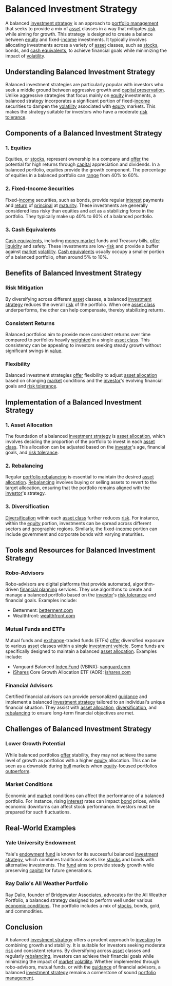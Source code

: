 # Balanced Investment Strategy

A balanced [investment strategy](../i/investment_strategy.md) is an approach to [portfolio management](../p/par.md) that seeks to provide a mix of [asset](../a/asset.md) classes in a way that mitigates [risk](../r/risk.md) while aiming for growth. This strategy is designed to create a balance between [equity](../e/equity.md) and fixed-[income](../i/income.md) investments. It typically involves allocating investments across a variety of [asset](../a/asset.md) classes, such as [stocks](../s/stock.md), bonds, and [cash equivalents](../c/cash_equivalents.md), to achieve financial goals while minimizing the impact of [volatility](../v/volatility.md).

## Understanding Balanced Investment Strategy

Balanced investment strategies are particularly popular with investors who seek a middle ground between aggressive growth and [capital preservation](../c/capital_preservation.md). Unlike aggressive strategies that focus mainly on [equity](../e/equity.md) investments, a balanced strategy incorporates a significant portion of fixed-[income](../i/income.md) securities to dampen the [volatility](../v/volatility.md) associated with [equity](../e/equity.md) markets. This makes the strategy suitable for investors who have a moderate [risk tolerance](../r/risk_tolerance.md).

## Components of a Balanced Investment Strategy

### 1. Equities
Equities, or [stocks](../s/stock.md), represent ownership in a company and [offer](../o/offer.md) the potential for high returns through [capital](../c/capital.md) appreciation and dividends. In a balanced portfolio, equities provide the growth component. The percentage of equities in a balanced portfolio can [range](../r/range.md) from 40% to 60%.

### 2. Fixed-Income Securities
Fixed-[income](../i/income.md) securities, such as bonds, provide regular [interest](../i/interest.md) payments and [return](../r/return.md) of [principal](../p/principal.md) at [maturity](../m/maturity.md). These investments are generally considered less risky than equities and act as a stabilizing force in the portfolio. They typically make up 40% to 60% of a balanced portfolio.

### 3. Cash Equivalents
[Cash equivalents](../c/cash_equivalents.md), including [money market](../m/money_market.md) funds and Treasury bills, [offer](../o/offer.md) [liquidity](../l/liquidity.md) and safety. These investments are low-[risk](../r/risk.md) and provide a buffer against [market](../m/market.md) [volatility](../v/volatility.md). [Cash equivalents](../c/cash_equivalents.md) usually occupy a smaller portion of a balanced portfolio, often around 5% to 10%.

## Benefits of Balanced Investment Strategy

### Risk Mitigation
By diversifying across different [asset](../a/asset.md) classes, a balanced [investment strategy](../i/investment_strategy.md) reduces the overall [risk](../r/risk.md) of the portfolio. When one [asset class](../a/asset_class.md) underperforms, the other can help compensate, thereby stabilizing returns.

### Consistent Returns
Balanced portfolios aim to provide more consistent returns over time compared to portfolios heavily [weighted](../w/weighted.md) in a single [asset class](../a/asset_class.md). This consistency can be appealing to investors seeking steady growth without significant swings in [value](../v/value.md).

### Flexibility
Balanced investment strategies [offer](../o/offer.md) flexibility to adjust [asset allocation](../a/asset_allocation.md) based on changing [market](../m/market.md) conditions and the [investor](../i/investor.md)'s evolving financial goals and [risk tolerance](../r/risk_tolerance.md).

## Implementation of a Balanced Investment Strategy

### 1. Asset Allocation
The foundation of a balanced [investment strategy](../i/investment_strategy.md) is [asset allocation](../a/asset_allocation.md), which involves deciding the proportion of the portfolio to invest in each [asset class](../a/asset_class.md). This allocation can be adjusted based on the [investor](../i/investor.md)'s age, financial goals, and [risk tolerance](../r/risk_tolerance.md).

### 2. Rebalancing
Regular [portfolio rebalancing](../p/portfolio_rebalancing.md) is essential to maintain the desired [asset allocation](../a/asset_allocation.md). [Rebalancing](../r/rebalancing.md) involves buying or selling assets to revert to the target allocation, ensuring that the portfolio remains aligned with the [investor](../i/investor.md)'s strategy.

### 3. Diversification
[Diversification](../d/diversification.md) within each [asset class](../a/asset_class.md) further reduces [risk](../r/risk.md). For instance, within the [equity](../e/equity.md) portion, investments can be spread across different sectors and geographic regions. Similarly, the fixed-[income](../i/income.md) portion can include government and corporate bonds with varying maturities.

## Tools and Resources for Balanced Investment Strategy

### Robo-Advisors
Robo-advisors are digital platforms that provide automated, algorithm-driven [financial planning](../f/financial_planning.md) services. They use algorithms to create and manage a balanced portfolio based on the [investor](../i/investor.md)'s [risk tolerance](../r/risk_tolerance.md) and financial goals. Examples include:
- Betterment: [betterment.com](https://www.betterment.com)
- Wealthfront: [wealthfront.com](https://www.wealthfront.com)

### Mutual Funds and ETFs
Mutual funds and [exchange](../e/exchange.md)-traded funds (ETFs) [offer](../o/offer.md) diversified exposure to various [asset](../a/asset.md) classes within a single [investment vehicle](../i/investment_vehicle.md). Some funds are specifically designed to maintain a balanced [asset allocation](../a/asset_allocation.md). Examples include:
- Vanguard Balanced [Index Fund](../i/index_fund.md) (VBINX): [vanguard.com](https://investor.vanguard.com/mutual-funds/profile/VBINX)
- [iShares](../i/ishares.md) Core Growth Allocation ETF (AOR): [ishares.com](https://www.ishares.com/us/products/239726/ishares-core-growth-allocation-etf)

### Financial Advisors
Certified financial advisors can provide personalized [guidance](../g/guidance.md) and implement a balanced [investment strategy](../i/investment_strategy.md) tailored to an individual's unique financial situation. They assist with [asset allocation](../a/asset_allocation.md), [diversification](../d/diversification.md), and [rebalancing](../r/rebalancing.md) to ensure long-term financial objectives are met.

## Challenges of Balanced Investment Strategy

### Lower Growth Potential
While balanced portfolios [offer](../o/offer.md) stability, they may not achieve the same level of growth as portfolios with a higher [equity](../e/equity.md) allocation. This can be seen as a downside during [bull](../b/bull.md) markets when [equity](../e/equity.md)-focused portfolios [outperform](../o/outperform.md).

### Market Conditions
Economic and [market](../m/market.md) conditions can affect the performance of a balanced portfolio. For instance, rising [interest](../i/interest.md) rates can impact [bond](../b/bond.md) prices, while economic downturns can affect stock performance. Investors must be prepared for such fluctuations.

## Real-World Examples

### Yale University Endowment
Yale's [endowment](../e/endowment.md) [fund](../f/fund.md) is known for its successful balanced [investment strategy](../i/investment_strategy.md), which combines traditional assets like [stocks](../s/stock.md) and bonds with alternative investments. The [fund](../f/fund.md) aims to provide steady growth while preserving [capital](../c/capital.md) for future generations.

### Ray Dalio's All Weather Portfolio
Ray Dalio, founder of Bridgewater Associates, advocates for the All Weather Portfolio, a balanced strategy designed to perform well under various [economic conditions](../e/economic_conditions.md). The portfolio includes a mix of [stocks](../s/stock.md), bonds, gold, and commodities.

## Conclusion

A balanced [investment strategy](../i/investment_strategy.md) offers a prudent approach to [investing](../i/investing.md) by combining growth and stability. It is suitable for investors seeking moderate [risk](../r/risk.md) and consistent returns. By diversifying across [asset](../a/asset.md) classes and regularly [rebalancing](../r/rebalancing.md), investors can achieve their financial goals while minimizing the impact of [market](../m/market.md) [volatility](../v/volatility.md). Whether implemented through robo-advisors, mutual funds, or with the [guidance](../g/guidance.md) of financial advisors, a balanced [investment strategy](../i/investment_strategy.md) remains a cornerstone of sound [portfolio management](../p/par.md).